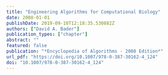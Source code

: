 ```yaml
---
title: "Engineering Algorithms for Computational Biology"
date: 2008-01-01
publishDate: 2019-09-10T12:18:35.530882Z
authors: ["David A. Bader"]
publication_types: ["chapter"]
abstract: ""
featured: false
publication: "*Encyclopedia of Algorithms - 2008 Edition*"
url_pdf: "https://doi.org/10.1007/978-0-387-30162-4_124"
doi: "10.1007/978-0-387-30162-4_124"
---
```


